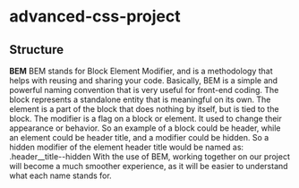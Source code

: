 # advanced-css-project

## Structure
**BEM**
BEM stands for Block Element Modifier, and is a methodology that helps with reusing and sharing your code.
Basically, BEM is a simple and powerful naming convention that is very useful for front-end coding.
The block represents a standalone entity that is meaningful on its own. The element is a part of the block that does nothing by itself, but is tied to the block.
The modifier is a flag on a block or element. It used to change their appearance or behavior.
So an example of a block could be header, while an element could be header title, and a modifier could be hidden.
So a hidden modifier of the element header title would be named as: .header__title--hidden 
With the use of BEM, working together on our project will become a much smoother experience, as it will be easier to understand what each name stands for.
